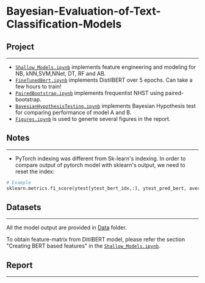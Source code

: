 # Bayesian-Evaluation-of-Text-Classification-Models


## Project 
----

- [`Shallow_Models.ipynb`](https://github.com/S-B-Iqbal/Bayesian-Evaluation-of-Text-Classification-Models/blob/main/Shallow_Models.ipynb) implements feature engineering and modeling for NB, kNN,SVM,NNet, DT, RF and AB.
- [`FineTunedBert.ipynb`](https://github.com/S-B-Iqbal/Bayesian-Evaluation-of-Text-Classification-Models/blob/main/FineTunedBert.ipynb) implements DistilBERT over 5 epochs. Can take a few hours to train!
- [`PairedBootstrap.ipynb`](https://github.com/S-B-Iqbal/Bayesian-Evaluation-of-Text-Classification-Models/blob/main/PairedBootstrap.ipynb) implements frequentist NHST using paired-bootstrap.
- [`BayesianHypothesisTesting.ipynb`](https://github.com/S-B-Iqbal/Bayesian-Evaluation-of-Text-Classification-Models/blob/main/BayesianHypothesisTesting.ipynb) implements Bayesian Hypothesis test for comparing performance of model A and B.
- [`Figures.ipynb`](https://github.com/S-B-Iqbal/Bayesian-Evaluation-of-Text-Classification-Models/blob/main/Figures.ipynb) is used to generte several figures in the report.


## Notes
----
- PyTorch indexing was different from Sk-learn's indexing. In order to compare output of pytorch model with sklearn's output, we need to reset the index:

```python
# Example
sklearn.metrics.f1_score(ytest[ytest_bert_idx,:], ytest_pred_bert, average='micro', sample_weight=None, zero_division='warn')
```

## Datasets
----

All the model output are provided in [Data](https://github.com/S-B-Iqbal/Bayesian-Evaluation-of-Text-Classification-Models/tree/main/Data) folder.

To obtain feature-matrix from DitilBERT model, please refer the section "Creating BERT based features" in the [`Shallow_Models.ipynb`](https://github.com/S-B-Iqbal/Bayesian-Evaluation-of-Text-Classification-Models/blob/main/Shallow_Models.ipynb).

## Report
----


